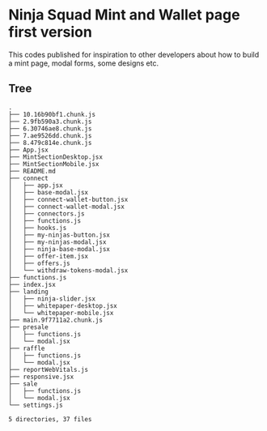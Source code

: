 # Ninja Squad Mint and Wallet page first version

This codes published for inspiration to other developers about how to build a mint page, modal forms, some designs etc.

## Tree
```
.
├── 10.16b90bf1.chunk.js
├── 2.9fb590a3.chunk.js
├── 6.30746ae8.chunk.js
├── 7.ae9526dd.chunk.js
├── 8.479c814e.chunk.js
├── App.jsx
├── MintSectionDesktop.jsx
├── MintSectionMobile.jsx
├── README.md
├── connect
│   ├── app.jsx
│   ├── base-modal.jsx
│   ├── connect-wallet-button.jsx
│   ├── connect-wallet-modal.jsx
│   ├── connectors.js
│   ├── functions.js
│   ├── hooks.js
│   ├── my-ninjas-button.jsx
│   ├── my-ninjas-modal.jsx
│   ├── ninja-base-modal.jsx
│   ├── offer-item.jsx
│   ├── offers.js
│   └── withdraw-tokens-modal.jsx
├── functions.js
├── index.jsx
├── landing
│   ├── ninja-slider.jsx
│   ├── whitepaper-desktop.jsx
│   └── whitepaper-mobile.jsx
├── main.9f7711a2.chunk.js
├── presale
│   ├── functions.js
│   └── modal.jsx
├── raffle
│   ├── functions.js
│   └── modal.jsx
├── reportWebVitals.js
├── responsive.jsx
├── sale
│   ├── functions.js
│   └── modal.jsx
└── settings.js

5 directories, 37 files
```
